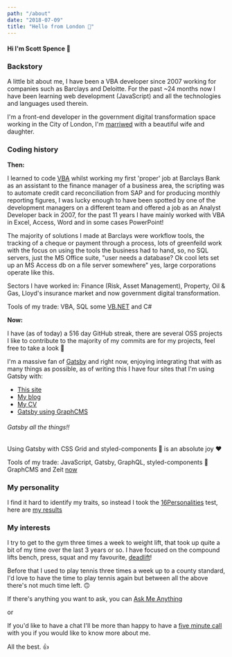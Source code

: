 ```yaml
---
path: "/about"
date: "2018-07-09"
title: "Hello from London 👋"
---
```


#### Hi I'm Scott Spence 👋

### Backstory

A little bit about me, I have been a VBA developer since 2007 working
for companies such as Barclays and Deloitte. For the past ~24 months
now I have been learning web development (JavaScript) and all the
technologies and languages used therein.

I'm a front-end developer in the government digital transformation
space working in the City of London, I'm [marriwed] with a beautiful
wife and daughter.

### Coding history

**Then:**

I learned to code [VBA] whilst working my first 'proper' job at
Barclays Bank as an assistant to the finance manager of a business
area, the scripting was to automate credit card reconciliation from
SAP and for producing monthly reporting figures, I was lucky enough to
have been spotted by one of the development managers on a different
team and offered a job as an Analyst Developer back in 2007, for the
past 11 years I have mainly worked with VBA in Excel, Access, Word and
in some cases PowerPoint!

The majority of solutions I made at Barclays were workflow tools, the
tracking of a cheque or payment through a process, lots of greenfeild
work with the focus on using the tools the business had to hand, so,
no SQL servers, just the MS Office suite, "user needs a database? Ok
cool lets set up an MS Access db on a file server somewhere" yes,
large corporations operate like this.

Sectors I have worked in: Finance (Risk, Asset Management), Property,
Oil & Gas, Lloyd's insurance market and now government digital
transformation.

Tools of my trade: VBA, SQL some [VB.NET] and C#

**Now:**

I have (as of today) a 516 day GitHub streak, there are several OSS
projects I like to contribute to the majority of my commits are for my
projects, feel free to take a look 👀

I'm a massive fan of [Gatsby] and right now, enjoying integrating that
with as many things as possible, as of writing this I have four sites
that I'm using Gatsby with:

- [This site]
- [My blog]
- [My CV]
- [Gatsby using GraphCMS]

###### Gatsby all the things!!

Using Gatsby with CSS Grid and styled-components 💅 is an absolute joy
❤️

Tools of my trade: JavaScript, Gatsby, GraphQL, styled-components 💅
GraphCMS and Zeit [now]

### My personality

I find it hard to identify my traits, so instead I took the
[16Personalities] test, here are [my results]

### My interests

I try to get to the gym three times a week to weight lift, that took
up quite a bit of my time over the last 3 years or so. I have focused
on the compound lifts bench, press, squat and my favourite,
[deadlift]!

Before that I used to play tennis three times a week up to a county
standard, I'd love to have the time to play tennis again but between
all the above there's not much time left. 🙃

If there's anything you want to ask, you can [Ask Me Anything]

or

If you'd like to have a chat I'll be more than happy to have a [five
minute call] with you if you would like to know more about me.

All the best. 👍

<!-- Links -->

[marriwed]: # 'I know how to spell "married" yes 🙃'
[vba]: https://en.wikipedia.org/wiki/Visual_Basic_for_Applications
[vb.net]: # '💻 💻 💻 💻 💻 💻 💻 💻 💻 '
[now]: https://zeit.co/now
[gatsby]: https://www.gatsbyjs.org/
[teh]: # 'I know how to spell "the", not a typo 🙃'
[this site]: https://scottspence.me
[my blog]: https://blog.scottspence.me
[my cv]: https://cv.scottspence.me
[gatsby using graphcms]:
  https://github.com/spences10/gatsby-using-graphcms
[deadlift]: https://www.youtube.com/watch?v=b8sadCd7Lhc
[ask me anything]: https://github.com/spences10/ama
[five minute call]: https://calendly.com/spences10apps/5min
[16personalities]: https://www.16personalities.com/
[my results]: https://www.16personalities.com/profiles/ba01a67248b68
